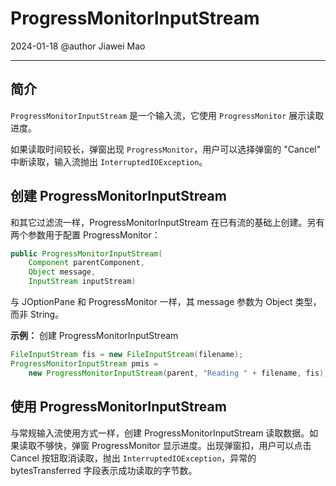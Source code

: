 # ProgressMonitorInputStream

2024-01-18
@author Jiawei Mao
***
## 简介

`ProgressMonitorInputStream` 是一个输入流，它使用 `ProgressMonitor` 展示读取进度。

如果读取时间较长，弹窗出现 `ProgressMonitor`，用户可以选择弹窗的 "Cancel" 中断读取，输入流抛出 `InterruptedIOException`。

## 创建 ProgressMonitorInputStream

和其它过滤流一样，ProgressMonitorInputStream 在已有流的基础上创建。另有两个参数用于配置 ProgressMonitor：

```java
public ProgressMonitorInputStream(
    Component parentComponent, 
    Object message, 
    InputStream inputStream)
```

与 JOptionPane 和 ProgressMonitor 一样，其 message 参数为 Object 类型，而非 String。

**示例：** 创建 ProgressMonitorInputStream

```java
FileInputStream fis = new FileInputStream(filename);
ProgressMonitorInputStream pmis = 
    new ProgressMonitorInputStream(parent, "Reading " + filename, fis);
```

## 使用 ProgressMonitorInputStream

与常规输入流使用方式一样，创建 ProgressMonitorInputStream 读取数据。如果读取不够快，弹窗 ProgressMonitor 显示进度。出现弹窗扣，用户可以点击 Cancel 按钮取消读取，抛出 `InterruptedIOException`，异常的 bytesTransferred 字段表示成功读取的字节数。

